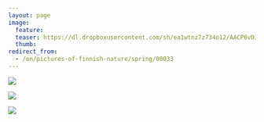 ```yaml
---
layout: page
image:
  feature:
  teaser: https://dl.dropboxusercontent.com/sh/ea1wtnz7z734o12/AACP6vDJNl6aJ5mPe2HDvsQva/luontokuvat/kev%C3%A4t/DS14113-245px.jpg
  thumb:
redirect_from:
  - /en/pictures-of-finnish-nature/spring/00033
---
```


[![](https://dl.dropboxusercontent.com/sh/ea1wtnz7z734o12/AADhv2gBxg-xkJrDTm58Lxkla/luontokuvat/kev%C3%A4t/DS14044-800px.jpg)](https://dl.dropboxusercontent.com/sh/ea1wtnz7z734o12/AAD4959Qi012MpEvsEjpUalya/luontokuvat/kev%C3%A4t/DS14044.jpg)

[![](https://dl.dropboxusercontent.com/sh/ea1wtnz7z734o12/AABYjZyWUqoxk5QLs7n_Mit9a/luontokuvat/kev%C3%A4t/DS14124-800px.jpg)](https://dl.dropboxusercontent.com/sh/ea1wtnz7z734o12/AAC6hXM8Vo5iDvqIyz9YX2Foa/luontokuvat/kev%C3%A4t/DS14124.jpg)

[![](https://dl.dropboxusercontent.com/sh/ea1wtnz7z734o12/AADe1T9Tt0VL8XkMsvV9GwUca/luontokuvat/kev%C3%A4t/DS14113-800px.jpg)](https://dl.dropboxusercontent.com/sh/ea1wtnz7z734o12/AAAVtz8bv6c_aE1t_PpOO3wWa/luontokuvat/kev%C3%A4t/DS14113.jpg)
